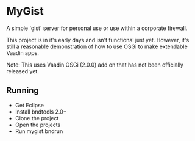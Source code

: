 
# MyGist

A simple 'gist' server for personal use or use within a corporate firewall.

This project is in it's early days and isn't functional just yet.  However, it's still a reasonable demonstration of how to use OSGi to make extendable Vaadin apps.  

Note: This uses Vaadin OSGi (2.0.0) add on that has not been officially released yet.

## Running

* Get Eclipse
* Install bndtools 2.0+
* Clone the project
* Open the projects
* Run mygist.bndrun

